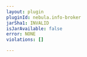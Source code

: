 ```yaml
---
layout: plugin
pluginId: nebula.info-broker
jarSha1: INVALID
isJarAvailable: false
error: NONE
violations: []

---
```

